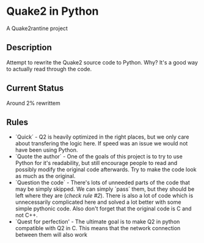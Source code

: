 # Quake2 in Python
 A Quake2rantine project

## Description
Attempt to rewrite the Quake2 source code to Python. Why? It's a good way to actually read through the code.

## Current Status
Around 2% rewrittem

## Rules
* ´Quick´ - Q2 is heavily optimized in the right places, but we only care about transfering the logic here. If speed was an issue we would not have been using Python.
* ´Quote the author´ - One of the goals of this project is to try to use Python for it's readability, but still encourage people to read and possibly modify the original code afterwards. Try to make the code look as much as the original.
* ´Question the code´ - There's lots of unneeded parts of the code that may be simply skipped. We can simply ´pass´ them, but they should be left where they are (_check rule #2_). There is also a lot of code which is unnecessarily complicated here and solved a lot better with some simple pythonic code. Also don't forget that the original code is C and not C++.
* ´Quest for perfection' - The ultimate goal is to make Q2 in python compatible with Q2 in C. This means that the network connection between them will also work

